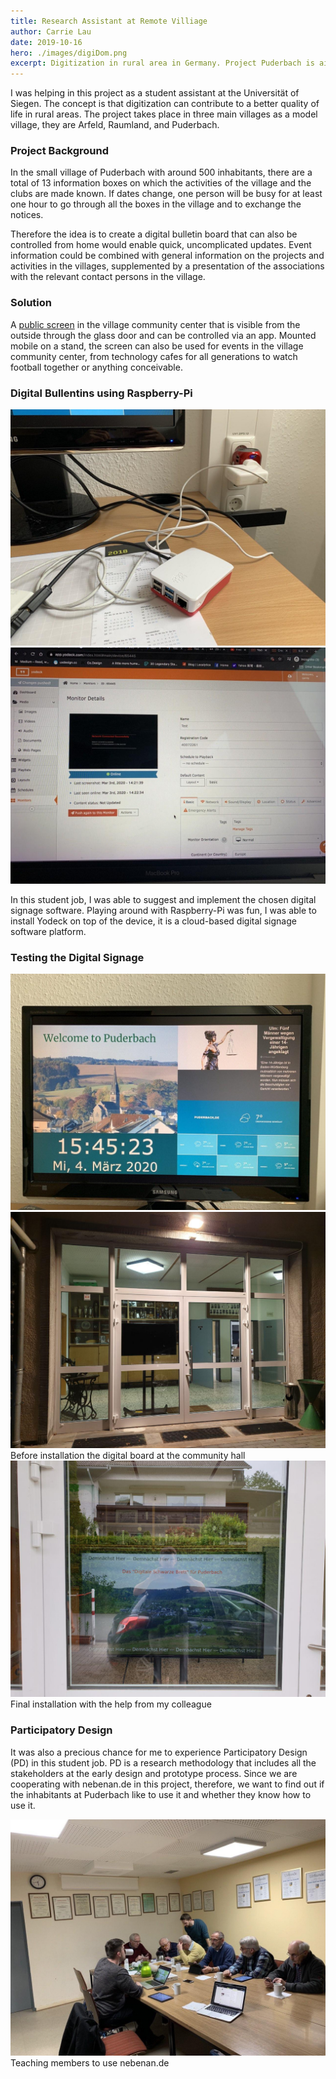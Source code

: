 ```yaml
---
title: Research Assistant at Remote Villiage
author: Carrie Lau
date: 2019-10-16
hero: ./images/digiDom.png
excerpt: Digitization in rural area in Germany. Project Puderbach is aiming to replace a total of 13 information boxes with digital display.
---
```


I was helping in this project as a student assistant at the Universität of Siegen. The concept is that digitization can contribute to a better quality of life in rural areas. The project takes place in three main villages as a model village, they are Arfeld, Raumland, and Puderbach.

### Project Background
In the small village of Puderbach with around 500 inhabitants, there are a total of 13 information boxes on which the activities of the village and the clubs are made known. If dates change, one person will be busy for at least one hour to go through all the boxes in the village and to exchange the notices. 

Therefore the idea is to create a digital bulletin board that can also be controlled from home would enable quick, uncomplicated updates. Event information could be combined with general information on the projects and activities in the villages, supplemented by a presentation of the associations with the relevant contact persons in the village.

### Solution
A [public screen](https://www.digitale-dorfmitte.de/projekt/public-screen/) in the village community center that is visible from the outside through the glass door and can be controlled via an app. Mounted mobile on a stand, the screen can also be used for events in the village community center, from technology cafes for all generations to watch football together or anything conceivable.

### Digital Bullentins using Raspberry-Pi
<div className="Image__Small">
  <img
    src="./images/digiDom_raspberry-pi.jpg"
    title="Digital Bullentins using Raspberry-Pi"
    alt="Digital Bullentins using Raspberry-Pi"
  />
</div>

<div className="Image__Small">
  <img
    src="./images/digiDom_yodeck.jpg"
    title="Digital Bullentins with yodeck"
    alt="Digital Bullentins with yodeck"
  />
</div>

In this student job, I was able to suggest and implement the chosen digital signage software. Playing around with Raspberry-Pi was fun, I was able to install Yodeck on top of the device, it is a cloud-based digital signage software platform.

### Testing the Digital Signage
<div className="Image__Small">
  <img
    src="./images/digiDom_signageTest.jpg"
    title="Testing the Digital Signage"
    alt="Testing the Digital Signage"
  />
    <img
    src="./images/digiDom_before.jpg"
    title="Testing the Digital Signage"
    alt="Testing the Digital Signage"
  />
  <figCaption>Before installation the digital board at the community hall</figCaption>
    <img
    src="./images/digiDom_final.jpg"
    title="Testing the Digital Signage"
    alt="Testing the Digital Signage"
  />
    <figCaption>Final installation with the help from my colleague</figCaption>
</div>

### Participatory Design
It was also a precious chance for me to experience Participatory Design (PD) in this student job. PD is a research methodology that includes all the stakeholders at the early design and prototype process. Since we are cooperating with nebenan.de in this project, therefore, we want to find out if the inhabitants at Puderbach like to use it and whether they know how to use it. 

<div className="Image__Small">
  <img
    src="./images/digiDom_research.jpg"
    title="digiDom research"
    alt="digiDom research"
  />
  <figCaption>Teaching members to use nebenan.de</figCaption>
</div>

